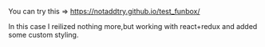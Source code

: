 You can try this => https://notaddtry.github.io/test_funbox/

In this case I reilized nothing more,but working with react+redux and added some custom styling.
